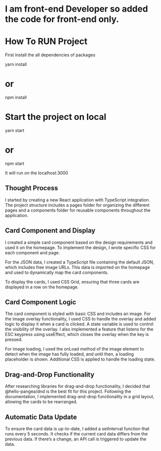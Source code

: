 # I am front-end Developer so added the code for front-end only.

# How To RUN Project

First install the all dependencies of packages

yarn install  
# or
npm install

# Start the project on local

yarn start
# or
npm start

It will run on the localhost:3000


## Thought Process

I started by creating a new React application with TypeScript integration. The project structure includes a pages folder for organizing the different pages and a components folder for reusable components throughout the application.

## Card Component and Display
I created a simple card component based on the design requirements and used it on the homepage. To implement the design, I wrote specific CSS for each component and page.

For the JSON data, I created a TypeScript file containing the default JSON, which includes free image URLs. This data is imported on the homepage and used to dynamically map the card components.

To display the cards, I used CSS Grid, ensuring that three cards are displayed in a row on the homepage.

## Card Component Logic
The card component is styled with basic CSS and includes an image. For the image overlay functionality, I used CSS to handle the overlay and added logic to display it when a card is clicked. A state variable is used to control the visibility of the overlay. I also implemented a feature that listens for the ESC keypress using useEffect, which closes the overlay when the key is pressed.

For image loading, I used the onLoad method of the image element to detect when the image has fully loaded, and until then, a loading placeholder is shown. Additional CSS is applied to handle the loading state.

## Drag-and-Drop Functionality
After researching libraries for drag-and-drop functionality, I decided that @hello-pangea/dnd is the best fit for this project. Following the documentation, I implemented drag-and-drop functionality in a grid layout, allowing the cards to be rearranged.

## Automatic Data Update
To ensure the card data is up-to-date, I added a setInterval function that runs every 5 seconds. It checks if the current card data differs from the previous data. If there’s a change, an API call is triggered to update the data.
